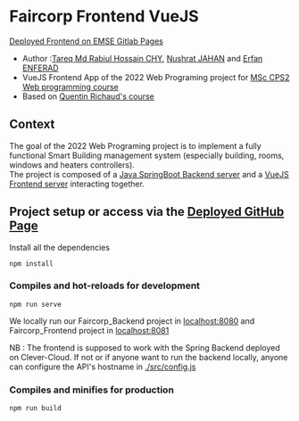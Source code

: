 # Faircorp Frontend VueJS

[Deployed Frontend on EMSE Gitlab Pages](https://github.com/TareqChy1/Faircorp-VueJS)

- Author :[Tareq Md Rabiul Hossain CHY](https://www.linkedin.com/in/tareqmdrabiulhossainchy/), [Nushrat JAHAN](https://www.linkedin.com/in/nushrat-jahan-3275a9178/) and [Erfan ENFERAD](https://www.linkedin.com/in/erfan-enferad/)
- VueJS Frontend App of the 2022 Web Programing project for [MSc CPS2 Web programming course](https://ci.mines-stetienne.fr/cps2/syllabus/)
- Based on [Quentin Richaud's course](https://gitlab.com/emse1/cours_js_1)

## Context

The goal of the 2022 Web Programing project is to implement a fully functional Smart Building management system (especially building, rooms, windows and heaters controllers).\
The project is composed of a [Java SpringBoot Backend server]() and a [VueJS Frontend server](https://github.com/TareqChy1/Faircorp-VueJS) interacting together. 


## Project setup or access via the [Deployed GitHub Page](https://github.com/TareqChy1/Faircorp-VueJS)
Install all the dependencies

```
npm install
```

### Compiles and hot-reloads for development
```
npm run serve
```

We locally run our Faircorp_Backend project in [localhost:8080](http://localhost:8080) and Faircorp_Frontend project in [localhost:8081](http://localhost:8081) 

NB : The frontend is supposed to work with the Spring Backend deployed on Clever-Cloud. If not or if anyone want to run the backend locally, anyone can configure the API's hostname in [./src/config.js](./src/config.js)

### Compiles and minifies for production
```
npm run build
```

